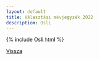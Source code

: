 ```yaml
---
layout: default
title: Választási névjegyzék 2022
description: Osli
---
```


{% include Osli.html %}

[Vissza](./)